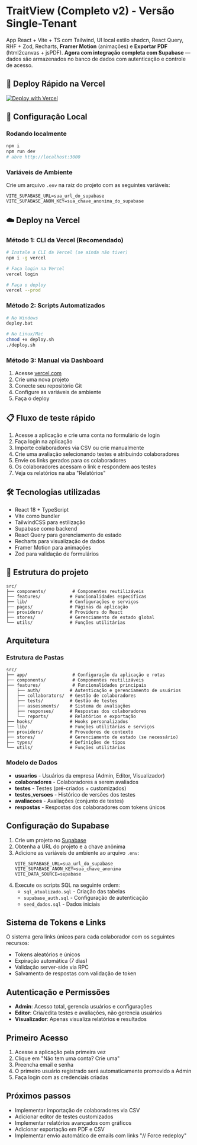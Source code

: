 # TraitView (Completo v2) - Versão Single-Tenant

App React + Vite + TS com Tailwind, UI local estilo shadcn, React Query, RHF + Zod, Recharts, **Framer Motion** (animações) e **Exportar PDF** (html2canvas + jsPDF). **Agora com integração completa com Supabase** — dados são armazenados no banco de dados com autenticação e controle de acesso.

## 🚀 Deploy Rápido na Vercel

[![Deploy with Vercel](https://vercel.com/button)](https://vercel.com/new/clone?repository-url=https://github.com/seu-usuario/traitview)

## 🔧 Configuração Local

### Rodando localmente
```bash
npm i
npm run dev
# abre http://localhost:3000
```

### Variáveis de Ambiente
Crie um arquivo `.env` na raiz do projeto com as seguintes variáveis:
```
VITE_SUPABASE_URL=sua_url_do_supabase
VITE_SUPABASE_ANON_KEY=sua_chave_anonima_do_supabase
```

## ☁️ Deploy na Vercel

### Método 1: CLI da Vercel (Recomendado)
```bash
# Instale a CLI da Vercel (se ainda não tiver)
npm i -g vercel

# Faça login na Vercel
vercel login

# Faça o deploy
vercel --prod
```

### Método 2: Scripts Automatizados
```bash
# No Windows
deploy.bat

# No Linux/Mac
chmod +x deploy.sh
./deploy.sh
```

### Método 3: Manual via Dashboard
1. Acesse [vercel.com](https://vercel.com)
2. Crie uma nova projeto
3. Conecte seu repositório Git
4. Configure as variáveis de ambiente
5. Faça o deploy

## 📋 Fluxo de teste rápido
1. Acesse a aplicação e crie uma conta no formulário de login
2. Faça login na aplicação
3. Importe colaboradores via CSV ou crie manualmente
4. Crie uma avaliação selecionando testes e atribuindo colaboradores
5. Envie os links gerados para os colaboradores
6. Os colaboradores acessam o link e respondem aos testes
7. Veja os relatórios na aba "Relatórios"

## 🛠️ Tecnologias utilizadas
- React 18 + TypeScript
- Vite como bundler
- TailwindCSS para estilização
- Supabase como backend
- React Query para gerenciamento de estado
- Recharts para visualização de dados
- Framer Motion para animações
- Zod para validação de formulários

## 📁 Estrutura do projeto
```
src/
├── components/          # Componentes reutilizáveis
├── features/           # Funcionalidades específicas
├── lib/                # Configurações e serviços
├── pages/              # Páginas da aplicação
├── providers/          # Providers do React
├── stores/             # Gerenciamento de estado global
└── utils/              # Funções utilitárias
```

## Arquitetura

### Estrutura de Pastas
```
src/
├── app/                 # Configuração da aplicação e rotas
├── components/          # Componentes reutilizáveis
├── features/            # Funcionalidades principais
│   ├── auth/           # Autenticação e gerenciamento de usuários
│   ├── collaborators/  # Gestão de colaboradores
│   ├── tests/          # Gestão de testes
│   ├── assessments/    # Sistema de avaliações
│   ├── responses/      # Respostas dos colaboradores
│   └── reports/        # Relatórios e exportação
├── hooks/              # Hooks personalizados
├── lib/                # Funções utilitárias e serviços
├── providers/          # Provedores de contexto
├── stores/             # Gerenciamento de estado (se necessário)
├── types/              # Definições de tipos
└── utils/              # Funções utilitárias
```

### Modelo de Dados
- **usuarios** - Usuários da empresa (Admin, Editor, Visualizador)
- **colaboradores** - Colaboradores a serem avaliados
- **testes** - Testes (pré-criados + customizados)
- **testes_versoes** - Histórico de versões dos testes
- **avaliacoes** - Avaliações (conjunto de testes)
- **respostas** - Respostas dos colaboradores com tokens únicos

## Configuração do Supabase
1. Crie um projeto no [Supabase](https://supabase.io/)
2. Obtenha a URL do projeto e a chave anônima
3. Adicione as variáveis de ambiente ao arquivo `.env`:
   ```
   VITE_SUPABASE_URL=sua_url_do_supabase
   VITE_SUPABASE_ANON_KEY=sua_chave_anonima
   VITE_DATA_SOURCE=supabase
   ```
4. Execute os scripts SQL na seguinte ordem:
   - `sql_atualizado.sql` - Criação das tabelas
   - `supabase_auth.sql` - Configuração de autenticação
   - `seed_dados.sql` - Dados iniciais

## Sistema de Tokens e Links
O sistema gera links únicos para cada colaborador com os seguintes recursos:
- Tokens aleatórios e únicos
- Expiração automática (7 dias)
- Validação server-side via RPC
- Salvamento de respostas com validação de token

## Autenticação e Permissões
- **Admin**: Acesso total, gerencia usuários e configurações
- **Editor**: Cria/edita testes e avaliações, não gerencia usuários
- **Visualizador**: Apenas visualiza relatórios e resultados

## Primeiro Acesso
1. Acesse a aplicação pela primeira vez
2. Clique em "Não tem uma conta? Crie uma"
3. Preencha email e senha
4. O primeiro usuário registrado será automaticamente promovido a Admin
5. Faça login com as credenciais criadas

## Próximos passos
- Implementar importação de colaboradores via CSV
- Adicionar editor de testes customizados
- Implementar relatórios avançados com gráficos
- Adicionar exportação em PDF e CSV
- Implementar envio automático de emails com links
"// Force redeploy" 
